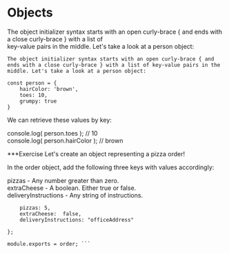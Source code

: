 # Objects

The object initializer syntax starts with an open curly-brace { and ends with a close curly-brace } with a list of </br>
key-value pairs in the middle. Let's take a look at a person object:

```
The object initializer syntax starts with an open curly-brace { and ends with a close curly-brace } with a list of key-value pairs in the middle. Let's take a look at a person object:

const person = {
    hairColor: 'brown',
    toes: 10,
    grumpy: true
}
```

We can retrieve these values by key:

console.log( person.toes ); // 10 </br>
console.log( person.hairColor ); // brown

***Exercise
Let's create an object representing a pizza order! 

In the order object, add the following three keys with values accordingly:

pizzas - Any number greater than zero. </br>
extraCheese - A boolean. Either true or false. </br>
deliveryInstructions - Any string of instructions. </br>

```const order = {
    pizzas: 5,
    extraCheese:  false,
    deliveryInstructions: "officeAddress"
    
};

module.exports = order; ```
